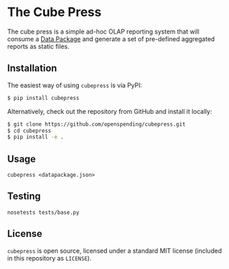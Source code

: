 # The Cube Press

The cube press is a simple ad-hoc OLAP reporting system that will
consume a [Data Package](http://data.okfn.org/doc/data-package) and
generate a set of pre-defined aggregated reports as static files.

## Installation

The easiest way of using ``cubepress`` is via PyPI:

```bash
$ pip install cubepress
```

Alternatively, check out the repository from GitHub and install it locally:

```bash
$ git clone https://github.com/openspending/cubepress.git
$ cd cubepress
$ pip install -e .
```

## Usage

    cubepress <datapackage.json>

## Testing

    nosetests tests/base.py

## License

``cubepress`` is open source, licensed under a standard MIT license (included in this repository as ``LICENSE``).
